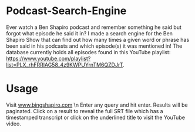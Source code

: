 # Podcast-Search-Engine
Ever watch a Ben Shapiro podcast and remember something he said but forgot what episode he said it in? 
I made a search engine for the Ben Shapiro Show that can find out how many times a given word or phrase has been said in his podcasts and which episode(s) 
it was mentioned in! The database currently holds all episodes found in this YouTube playlist: https://www.youtube.com/playlist?list=PLX_rhFRRlAG58_4z9KWPUYrnTM6QZDJrT.

# Usage
Visit www.bingshapiro.com \n
Enter any query and hit enter. Results will be paginated. Click on a result to reveal the full SRT file which has a timestamped transcript or click on the underlined title
to visit the YouTube video.
